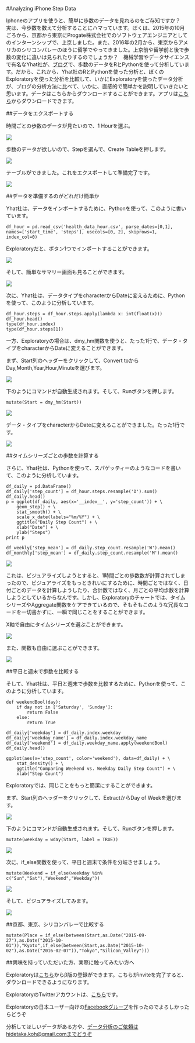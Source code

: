 #Analyzing iPhone Step Data

Iphoneのアプリを使うと、簡単に歩数のデータを見れるのをご存知ですか？　実は、今歩数を数えて分析することにハマっています。ぼくは、2015年の10月ごろから、京都から東京にProgate株式会社でのソフトウェアエンジニアとしてのインターンシップで、上京しました。また、2016年の2月から、東京からアメリカのシリコンバレーのほうに留学でやってきました。上京前や留学前と後で歩数の変化に違いは見られたりするのでしょうか？　機械学習やデータサイエンスで有名なYhat社が、[ブログ](http://blog.yhat.com/posts/phone-steps-timeseries.html)で、歩数のデータをRとPythonを使って分析しています。だから、これから、Yhat社のRとPythonを使った分析と、ぼくのExploratoryを使った分析を比較して、いかにExploratoryを使ったデータ分析が、ブログの分析方法に比べて、いかに、直感的で簡単かを説明していきたいと思います。データはこちらからダウンロードすることができます。アプリは[こちら](https://itunes.apple.com/us/app/qs-access/id920297614?mt=8)からダウンロードできます。

##データをエクスポートする

時間ごとの歩数のデータが見たいので、1 Hourを選ぶ。

![](images/hour-step.png)

歩数のデータが欲しいので、Stepを選んで、Create Tableを押します。

![](images/step-chose.png)

テーブルができました。これをエクスポートして準備完了です。

![](images/table-chose.png)

##データを準備するのがどれだけ簡単か

Yhat社は、データをインポートするために、Pythonを使って、このように書いています。


```
df_hour = pd.read_csv('health_data_hour.csv', parse_dates=[0,1], names=['start_time', 'steps'], usecols=[0, 2], skiprows=1, index_col=0)
```

Exploratoryだと、ボタン1つでインポートすることができます。

![](images/import-table-step.png)

そして、簡単なサマリー画面も見ることができます。

![](images/summary-step.png)

次に、Yhat社は、データタイプをcharacterからDateに変えるために、Pythonを使って、このように分析しています。

```
df_hour.steps = df_hour.steps.apply(lambda x: int(float(x)))
df_hour.head()
type(df_hour.index)
type(df_hour.steps[1])
```

一方、Exploratoryの場合は、dmy_hm関数を使うと、たった1行で、データ・タイプをcharacterからDateに変えることができます。

まず、Start列のヘッダーをクリックして、Convert toからDay,Month,Year,Hour,Minuteを選びます。

![](images/dmy-hm-step.png)

下のようにコマンドが自動生成されます。そして、Runボタンを押します。

```
mutate(Start = dmy_hm(Start))
```

![](images/dmy-hm-step2.png)


データ・タイプをcharacterからDateに変えることができました。たった1行です。

![](images/dmy-hm-step3.png)

##タイムシリーズごとの歩数を計算する

さらに、Yhat社は、Pythonを使って、スパゲッティーのようなコードを書いて、このように分析しています。

```
df_daily = pd.DataFrame()
df_daily['step_count'] = df_hour.steps.resample('D').sum()
df_daily.head()
p = ggplot(df_daily, aes(x='__index__', y='step_count')) + \
    geom_step() + \
    stat_smooth() + \
    scale_x_date(labels="%m/%Y") + \
    ggtitle("Daily Step Count") + \
    xlab("Date") + \
    ylab("Steps")
print p
```
```
df_weekly['step_mean'] = df_daily.step_count.resample('W').mean()
df_monthly['step_mean'] = df_daily.step_count.resample('M').mean()
```
![](images/step-mean-simple0.png)

これは、ビジュアライズしようとすると、1時間ごとの歩数数が計算されてしまったので、ビジュアライズをもっときれいにするために、時間ごとではなく、日付ごとのデータを計算しようしたり、合計数ではなく、月ごとの平均歩数を計算しようとしているからなんです。しかし、Exploratoryのチャートでは、タイムシリーズやAggregate関数をケアできているので、そもそもこのような冗長なコードを一切書かずに、一瞬で同じことをすることができます。

X軸で自由にタイムシリーズを選ぶことができます。

![](images/step-mean-simple.png)

また、関数も自由に選ぶことができます。

![](images/step-mean-simple2.png)

##平日と週末で歩数を比較する

そして、Yhat社は、平日と週末で歩数を比較するために、Pythonを使って、このように分析しています。


```
def weekendBool(day):
    if day not in ['Saturday', 'Sunday']:
        return False
    else:
        return True

df_daily['weekday'] = df_daily.index.weekday
df_daily['weekday_name'] = df_daily.index.weekday_name
df_daily['weekend'] = df_daily.weekday_name.apply(weekendBool)
df_daily.head()
```

```
ggplot(aes(x='step_count', color='weekend'), data=df_daily) + \
    stat_density() + \
    ggtitle("Comparing Weekend vs. Weekday Daily Step Count") + \
    xlab("Step Count")
```

Exploratoryでは、同じことをもっと簡潔にすることができます。

まず、Start列のヘッダーをクリックして、ExtractからDay of Weekを選びます。

![](images/wday-step.png)

下のようにコマンドが自動生成されます。そして、Runボタンを押します。

```
mutate(weekday = wday(Start, label = TRUE))
```

![](images/wday-step2.png)


次に、if_else関数を使って、平日と週末で条件を分岐させましょう。

```
mutate(Weekend = if_else(weekday %in% c("Sun","Sat"),"Weekend","Weekday"))
```

![](images/wday-mutate-if.png)

そして、ビジュアライズしてみます。

![](images/wday-mutate-if1.png)

##京都、東京、シリコンバレーで比較する

```
mutate(Place = if_else(between(Start,as.Date("2015-09-27"),as.Date("2015-10-01")),"Kyoto",if_else(between(Start,as.Date("2015-10-02"),as.Date("2016-02-07")),"Tokyo","Silicon_Valley")))
```




##興味を持っていただいた方、実際に触ってみたい方へ

Exploratoryは[こちら](https://exploratory.io/
)からβ版の登録ができます。こちらがinviteを完了すると、ダウンロードできるようになります。


ExploratoryのTwitterアカウントは、[こちら](https://twitter.com/ExploratoryData
)です。

Exploratoryの日本ユーザー向けの[Facebookグループ](https://www.facebook.com/groups/1087437647994959/members/
)を作ったのでよろしかったらどうぞ

分析してほしいデータがある方や、データ分析のご依頼はhidetaka.koh@gmail.comまでどうぞ